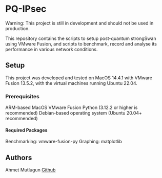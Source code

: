 # PQ-IPsec

Warning: This project is still in development and should not be used in production.

This repository contains the scripts to setup post-quantum strongSwan using VMware Fusion, and scripts to benchmark, record and analyse its performance in various network conditions.

## Setup

This project was developed and tested on MacOS 14.4.1 with VMware Fusion 13.5.2, with the virtual machines running Ubuntu 22.04.

### Prerequisites

ARM-based MacOS
VMware Fusion
Python (3.12.2 or higher is recommended)
Debian-based operating system (Ubuntu 20.04+ recommended)

#### Required Packages

Benchmarking: vmware-fusion-py
Graphing: matplotlib

## Authors

Ahmet Mutlugun [Github](https://github.com/ahmetmutlugun)
